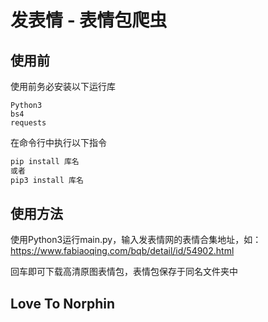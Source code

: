 # 发表情 - 表情包爬虫

## 使用前

使用前务必安装以下运行库

```
Python3
bs4
requests
```

在命令行中执行以下指令

```python
pip install 库名
或者
pip3 install 库名
```

## 使用方法
使用Python3运行main.py，输入发表情网的表情合集地址，如：https://www.fabiaoqing.com/bqb/detail/id/54902.html

回车即可下载高清原图表情包，表情包保存于同名文件夹中

## Love To Norphin
